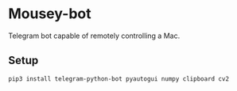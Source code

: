 # Mousey-bot
Telegram bot capable of remotely controlling a Mac.

## Setup
```
pip3 install telegram-python-bot pyautogui numpy clipboard cv2
```

